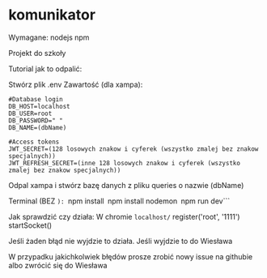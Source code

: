# komunikator

Wymagane:
nodejs
npm

Projekt do szkoły

Tutorial jak to odpalić:

Stwórz plik .env
Zawartość (dla xampa):
```
#Database login
DB_HOST=localhost
DB_USER=root
DB_PASSWORD=" "
DB_NAME=(dbName)

#Access tokens
JWT_SECRET=(128 losowych znakow i cyferek (wszystko zmalej bez znakow specjalnych))
JWT_REFRESH_SECRET=(inne 128 losowych znakow i cyferek (wszystko zmalej bez znakow specjalnych))
```

Odpal xampa i stwórz bazę danych z pliku queries o nazwie (dbName)


Terminal (BEZ ```):
```npm install```
```npm install nodemon```
```npm run dev```

Jak sprawdzić czy działa:
W chromie ```localhost/```
register('root', '1111')
startSocket()

Jeśli żaden błąd nie wyjdzie to działa. Jeśli wyjdzie to do Wiesława


W przypadku jakichkolwiek błędów prosze zrobić nowy issue na githubie albo zwrócić się do Wiesława